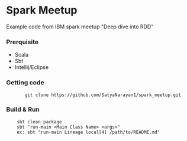 # Spark Meetup
Example code from IBM spark meetup "Deep dive into RDD"

### Prerquisite 
* Scala
* Sbt
* Intellij/Eclipse

### Getting code

           git clone https://github.com/SatyaNarayan1/spark_meetup.git

### Build & Run

        sbt clean package
        sbt "run-main <Main Class Name> <args>"
        ex: sbt "run-main Lineage local[4] /path/to/README.md"

